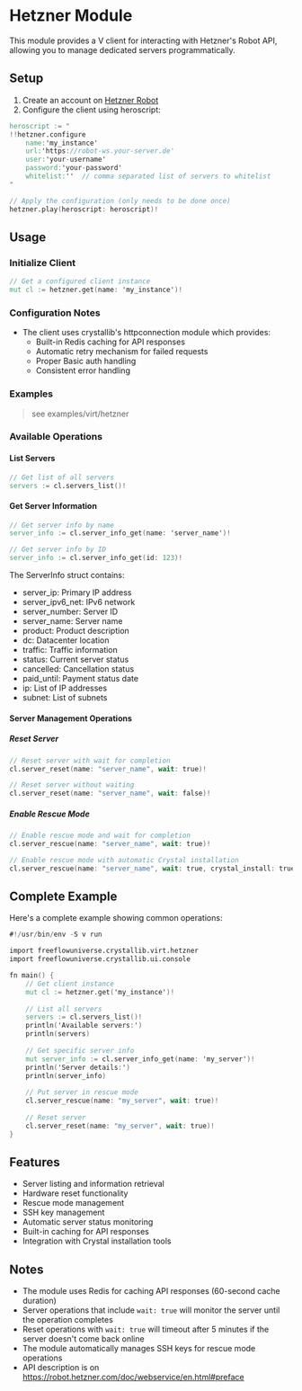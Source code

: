 # Hetzner Module

This module provides a V client for interacting with Hetzner's Robot API, allowing you to manage dedicated servers programmatically.

## Setup

1. Create an account on [Hetzner Robot](https://robot.hetzner.com/preferences/index)
2. Configure the client using heroscript:
```v
heroscript := "
!!hetzner.configure
    name:'my_instance'
    url:'https://robot-ws.your-server.de'
    user:'your-username'
    password:'your-password'
    whitelist:''  // comma separated list of servers to whitelist
"

// Apply the configuration (only needs to be done once)
hetzner.play(heroscript: heroscript)!
```

## Usage

### Initialize Client
```v
// Get a configured client instance
mut cl := hetzner.get(name: 'my_instance')!
```

### Configuration Notes

- The client uses crystallib's httpconnection module which provides:
  - Built-in Redis caching for API responses
  - Automatic retry mechanism for failed requests
  - Proper Basic auth handling
  - Consistent error handling

### Examples

> see examples/virt/hetzner

### Available Operations

#### List Servers
```v
// Get list of all servers
servers := cl.servers_list()!
```

#### Get Server Information
```v
// Get server info by name
server_info := cl.server_info_get(name: 'server_name')!

// Get server info by ID
server_info := cl.server_info_get(id: 123)!
```

The ServerInfo struct contains:
- server_ip: Primary IP address
- server_ipv6_net: IPv6 network
- server_number: Server ID
- server_name: Server name
- product: Product description
- dc: Datacenter location
- traffic: Traffic information
- status: Current server status
- cancelled: Cancellation status
- paid_until: Payment status date
- ip: List of IP addresses
- subnet: List of subnets

#### Server Management Operations

##### Reset Server
```v
// Reset server with wait for completion
cl.server_reset(name: "server_name", wait: true)!

// Reset server without waiting
cl.server_reset(name: "server_name", wait: false)!
```

##### Enable Rescue Mode
```v
// Enable rescue mode and wait for completion
cl.server_rescue(name: "server_name", wait: true)!

// Enable rescue mode with automatic Crystal installation
cl.server_rescue(name: "server_name", wait: true, crystal_install: true)!
```

## Complete Example

Here's a complete example showing common operations:

```v
#!/usr/bin/env -S v run

import freeflowuniverse.crystallib.virt.hetzner
import freeflowuniverse.crystallib.ui.console

fn main() {
    // Get client instance
    mut cl := hetzner.get('my_instance')!
    
    // List all servers
    servers := cl.servers_list()!
    println('Available servers:')
    println(servers)
    
    // Get specific server info
    mut server_info := cl.server_info_get(name: 'my_server')!
    println('Server details:')
    println(server_info)
    
    // Put server in rescue mode
    cl.server_rescue(name: "my_server", wait: true)!
    
    // Reset server
    cl.server_reset(name: "my_server", wait: true)!
}
```

## Features

- Server listing and information retrieval
- Hardware reset functionality
- Rescue mode management
- SSH key management
- Automatic server status monitoring
- Built-in caching for API responses
- Integration with Crystal installation tools

## Notes

- The module uses Redis for caching API responses (60-second cache duration)
- Server operations that include `wait: true` will monitor the server until the operation completes
- Reset operations with `wait: true` will timeout after 5 minutes if the server doesn't come back online
- The module automatically manages SSH keys for rescue mode operations
- API description is on https://robot.hetzner.com/doc/webservice/en.html#preface
